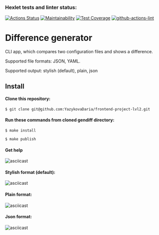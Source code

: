 ### Hexlet tests and linter status:
[![Actions Status](https://github.com/YazykovaDaria/frontend-project-lvl2/workflows/hexlet-check/badge.svg)](https://github.com/YazykovaDaria/frontend-project-lvl2/actions)
[![Maintainability](https://api.codeclimate.com/v1/badges/bf512c3204f625f0d565/maintainability)](https://codeclimate.com/github/YazykovaDaria/frontend-project-lvl2/maintainability)
[![Test Coverage](https://api.codeclimate.com/v1/badges/a99a88d28ad37a79dbf6/test_coverage)](https://codeclimate.com/github/codeclimate/codeclimate/test_coverage)
[![github-actions-lint](https://github.com/YazykovaDaria/frontend-project-lvl2/actions/workflows/my-workfloy.yml/badge.svg)](https://github.com/YazykovaDaria/frontend-project-lvl2/actions)

# Difference generator

CLI app, which compares two configuration files and shows a difference.

Supported file formats: JSON, YAML. 

Supported output: stylish (default), plain, json

## Install

#### Clone this repository:
```
$ git clone git@github.com:YazykovaDaria/frontend-project-lvl2.git
```
#### Run these commands from cloned gendiff directory:
```
$ make install

$ make publish
```
#### Get help

![asciicast](https://asciinema.org/a/W6dK2Lx8vd1mzpUtVZsuLbFvf.svg)

#### Stylish format (default):

![asciicast](https://asciinema.org/a/H83psjLpetZnsGNStDMMtsLnA.svg)

#### Plain format:

![asciicast](https://asciinema.org/a/elOTe4ZvucYqoFT7hnvqsd08U.svg)

#### Json format:

![asciicast](https://asciinema.org/a/7YywWPvT2pRzFrsc4S5va0I0c.svg)
